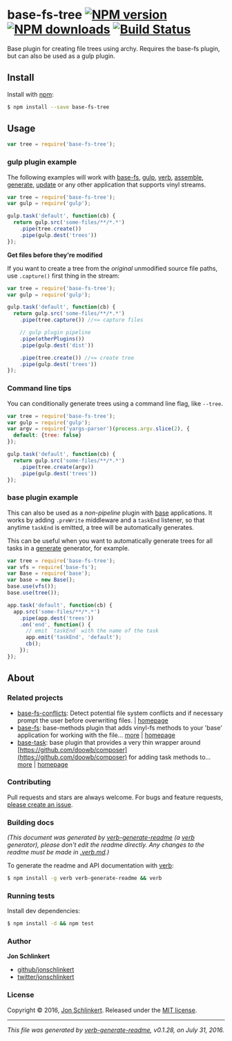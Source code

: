 # base-fs-tree [![NPM version](https://img.shields.io/npm/v/base-fs-tree.svg?style=flat)](https://www.npmjs.com/package/base-fs-tree) [![NPM downloads](https://img.shields.io/npm/dm/base-fs-tree.svg?style=flat)](https://npmjs.org/package/base-fs-tree) [![Build Status](https://img.shields.io/travis/node-base/base-fs-tree.svg?style=flat)](https://travis-ci.org/node-base/base-fs-tree)

Base plugin for creating file trees using archy. Requires the base-fs plugin, but can also be used as a gulp plugin.

## Install

Install with [npm](https://www.npmjs.com/):

```sh
$ npm install --save base-fs-tree
```

## Usage

```js
var tree = require('base-fs-tree');
```

### gulp plugin example

The following examples will work with [base-fs](https://github.com/node-base/base-fs), [gulp](http://gulpjs.com), [verb](https://github.com/verbose/verb), [assemble](https://github.com/assemble/assemble), [generate](https://github.com/generate/generate), [update](https://github.com/update/update) or any other application that supports vinyl streams.

```js
var tree = require('base-fs-tree');
var gulp = require('gulp');

gulp.task('default', function(cb) {
  return gulp.src('some-files/**/*.*')
    .pipe(tree.create())
    .pipe(gulp.dest('trees'))
});
```

**Get files before they're modified**

If you want to create a tree from the _original_ unmodified source file paths, use `.capture()` first thing in the stream:

```js
var tree = require('base-fs-tree');
var gulp = require('gulp');

gulp.task('default', function(cb) {
  return gulp.src('some-files/**/*.*')
    .pipe(tree.capture()) //<= capture files

    // gulp plugin pipeline
    .pipe(otherPlugins())
    .pipe(gulp.dest('dist')) 

    .pipe(tree.create()) //<= create tree
    .pipe(gulp.dest('trees'))
});
```

### Command line tips

You can conditionally generate trees using a command line flag, like `--tree`.

```js
var tree = require('base-fs-tree');
var gulp = require('gulp');
var argv = require('yargs-parser')(process.argv.slice(2), {
  default: {tree: false}
});

gulp.task('default', function(cb) {
  return gulp.src('some-files/**/*.*')
    .pipe(tree.create(argv))
    .pipe(gulp.dest('trees'))
});
```

### base plugin example

This can also be used as a _non-pipeline_ plugin with [base](https://github.com/node-base/base) applications. It works by adding `.preWrite` middleware and a `taskEnd` listener, so that anytime `taskEnd` is emitted, a tree will be automatically generates.

This can be useful when you want to automatically generate trees for all tasks in a [generate](https://github.com/generate/generate) generator, for example.

```js
var tree = require('base-fs-tree');
var vfs = require('base-fs');
var Base = require('base');
var base = new Base();
base.use(vfs());
base.use(tree());

app.task('default', function(cb) {
  app.src('some-files/**/*.*')
    .pipe(app.dest('trees'))
    .on('end', function() {
      // emit `taskEnd` with the name of the task
      app.emit('taskEnd', 'default');
      cb();
    });
});
```

## About

### Related projects

* [base-fs-conflicts](https://www.npmjs.com/package/base-fs-conflicts): Detect potential file system conflicts and if necessary prompt the user before overwriting files. | [homepage](https://github.com/node-base/base-fs-conflicts "Detect potential file system conflicts and if necessary prompt the user before overwriting files.")
* [base-fs](https://www.npmjs.com/package/base-fs): base-methods plugin that adds vinyl-fs methods to your 'base' application for working with the file… [more](https://github.com/node-base/base-fs) | [homepage](https://github.com/node-base/base-fs "base-methods plugin that adds vinyl-fs methods to your 'base' application for working with the file system, like src, dest, copy and symlink.")
* [base-task](https://www.npmjs.com/package/base-task): base plugin that provides a very thin wrapper around [https://github.com/doowb/composer](https://github.com/doowb/composer) for adding task methods to… [more](https://github.com/node-base/base-task) | [homepage](https://github.com/node-base/base-task "base plugin that provides a very thin wrapper around <https://github.com/doowb/composer> for adding task methods to your application.")

### Contributing

Pull requests and stars are always welcome. For bugs and feature requests, [please create an issue](../../issues/new).

### Building docs

_(This document was generated by [verb-generate-readme](https://github.com/verbose/verb-generate-readme) (a [verb](https://github.com/verbose/verb) generator), please don't edit the readme directly. Any changes to the readme must be made in [.verb.md](.verb.md).)_

To generate the readme and API documentation with [verb](https://github.com/verbose/verb):

```sh
$ npm install -g verb verb-generate-readme && verb
```

### Running tests

Install dev dependencies:

```sh
$ npm install -d && npm test
```

### Author

**Jon Schlinkert**

* [github/jonschlinkert](https://github.com/jonschlinkert)
* [twitter/jonschlinkert](http://twitter.com/jonschlinkert)

### License

Copyright © 2016, [Jon Schlinkert](https://github.com/jonschlinkert).
Released under the [MIT license](https://github.com/node-base/base-fs-tree/blob/master/LICENSE).

***

_This file was generated by [verb-generate-readme](https://github.com/verbose/verb-generate-readme), v0.1.28, on July 31, 2016._